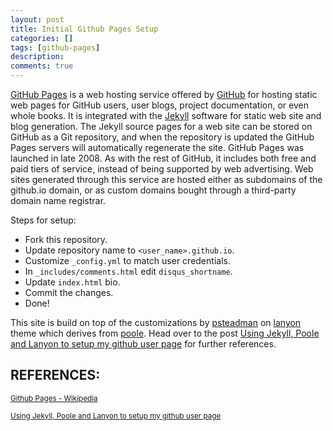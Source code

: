 ```yaml
---
layout: post
title: Initial Github Pages Setup
categories: []
tags: [github-pages]
description:
comments: true
---
```


[GitHub Pages](https://pages.github.com/) is a web hosting service offered by [GitHub](https://github.com/) for hosting static web pages for GitHub users, user blogs, project documentation, or even whole books.
It is integrated with the [Jekyll](https://jekyllrb.com/) software for static web site and blog generation. The Jekyll source pages for a web site can be stored on GitHub as a Git repository, and when the repository is updated the GitHub Pages servers will automatically regenerate the site.
GitHub Pages was launched in late 2008. As with the rest of GitHub, it includes both free and paid tiers of service, instead of being supported by web advertising. Web sites generated through this service are hosted either as subdomains of the github.io domain, or as custom domains bought through a third-party domain name registrar.

Steps for setup:
* Fork this repository.
* Update repository name to `<user_name>.github.io`.
* Customize `_config.yml` to match user credentials.
* In `_includes/comments.html` edit `disqus_shortname`.
* Update `index.html` bio.
* Commit the changes.
* Done!


This site is build on top of the customizations by [psteadman](https://github.com/psteadman) on [lanyon](https://github.com/poole/lanyon) theme which derives from [poole](https://github.com/poole).
Head over to the post [Using Jekyll, Poole and Lanyon to setup my github user page](http://patricksteadman.ca/2014/08/04/lanyonsetup/) for further references.

## REFERENCES:

<small>[Github Pages - Wikipedia](https://en.wikipedia.org/wiki/GitHub_Pages)</small>

<small>[Using Jekyll, Poole and Lanyon to setup my github user page](http://patricksteadman.ca/2014/08/04/lanyonsetup/)</small>
